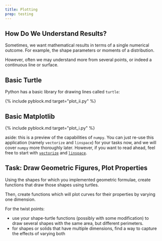 ```yaml
---
title: Plotting
prep: testing
---
```


## How Do We Understand Results?

Sometimes, we want mathematical results in terms of a single numerical
outcome.  For example, the shape parameters or moments of a distribution.

However, often we may understand more from several points, or indeed a
continuous line or surface.

## Basic Turtle

Python has a basic library for drawing lines called `turtle`:

{% include pyblock.md target="plot_ii.py" %}

## Basic Matplotlib

{% include pyblock.md target="plot_i.py" %}

aside: this is a preview of the capabilities of `numpy`.  You can just re-use
this application (namely `vectorize` and `linspace`) for your tasks now, and
we will cover `numpy` more thoroughly later.  However, if you want to read ahead,
feel free to start with [`vectorize`](http://docs.scipy.org/doc/numpy/reference/generated/numpy.vectorize.html)
and [`linspace`](http://docs.scipy.org/doc/numpy/reference/generated/numpy.linspace.html).

## Task: Draw Geometric Figures, Plot Properties

Using the shapes for which you implemented geometric formulae, create
functions that draw those shapes using turtles.

Then, create functions which will plot curves for their properties by varying one dimension.

For the twist points:

 - use your shape-turtle functions (possibly with some modification) to draw several
 shapes with the same area, but different perimeters.
 - for shapes or solids that have multiple dimensions, find a way to capture
 the effects of varying both

